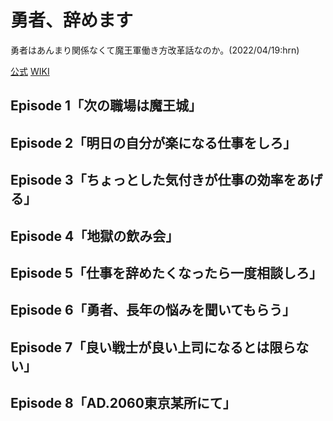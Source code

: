 # 勇者、辞めます

勇者はあんまり関係なくて魔王軍働き方改革話なのか。(2022/04/19:hrn)

[公式](https://yuuyame.com/) 
[WIKI](https://ja.wikipedia.org/wiki/%E5%8B%87%E8%80%85%E3%80%81%E8%BE%9E%E3%82%81%E3%81%BE%E3%81%99%E3%80%9C%E6%AC%A1%E3%81%AE%E8%81%B7%E5%A0%B4%E3%81%AF%E9%AD%94%E7%8E%8B%E5%9F%8E%E3%80%9C) 

## Episode 1「次の職場は魔王城」

## Episode 2「明日の自分が楽になる仕事をしろ」

## Episode 3「ちょっとした気付きが仕事の効率をあげる」

## Episode 4「地獄の飲み会」

## Episode 5「仕事を辞めたくなったら一度相談しろ」

## Episode 6「勇者、長年の悩みを聞いてもらう」

## Episode 7「良い戦士が良い上司になるとは限らない」

## Episode 8「AD.2060東京某所にて」

